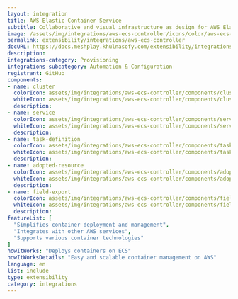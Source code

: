 ```yaml
---
layout: integration
title: AWS Elastic Container Service
subtitle: Collaborative and visual infrastructure as design for AWS Elastic Container Service
image: /assets/img/integrations/aws-ecs-controller/icons/color/aws-ecs-controller-color.svg
permalink: extensibility/integrations/aws-ecs-controller
docURL: https://docs.meshplay.khulnasofy.com/extensibility/integrations/aws-ecs-controller
description: 
integrations-category: Provisioning
integrations-subcategory: Automation & Configuration
registrant: GitHub
components: 
- name: cluster
  colorIcon: assets/img/integrations/aws-ecs-controller/components/cluster/icons/color/cluster-color.svg
  whiteIcon: assets/img/integrations/aws-ecs-controller/components/cluster/icons/white/cluster-white.svg
  description: 
- name: service
  colorIcon: assets/img/integrations/aws-ecs-controller/components/service/icons/color/service-color.svg
  whiteIcon: assets/img/integrations/aws-ecs-controller/components/service/icons/white/service-white.svg
  description: 
- name: task-definition
  colorIcon: assets/img/integrations/aws-ecs-controller/components/task-definition/icons/color/task-definition-color.svg
  whiteIcon: assets/img/integrations/aws-ecs-controller/components/task-definition/icons/white/task-definition-white.svg
  description: 
- name: adopted-resource
  colorIcon: assets/img/integrations/aws-ecs-controller/components/adopted-resource/icons/color/adopted-resource-color.svg
  whiteIcon: assets/img/integrations/aws-ecs-controller/components/adopted-resource/icons/white/adopted-resource-white.svg
  description: 
- name: field-export
  colorIcon: assets/img/integrations/aws-ecs-controller/components/field-export/icons/color/field-export-color.svg
  whiteIcon: assets/img/integrations/aws-ecs-controller/components/field-export/icons/white/field-export-white.svg
  description: 
featureList: [
  "Simplifies container deployment and management",
  "Integrates with other AWS services",
  "Supports various container technologies"
]
howItWorks: "Deploys containers on ECS"
howItWorksDetails: "Easy and scalable container management on AWS"
language: en
list: include
type: extensibility
category: integrations
---
```


